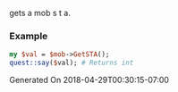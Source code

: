 gets a mob s t a.
### Example

```perl
my $val = $mob->GetSTA();
quest::say($val); # Returns int
```


Generated On 2018-04-29T00:30:15-07:00